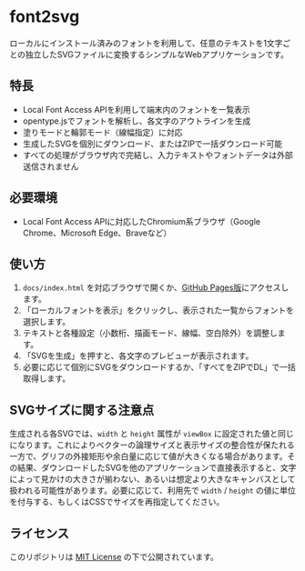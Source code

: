 # font2svg

ローカルにインストール済みのフォントを利用して、任意のテキストを1文字ごとの独立したSVGファイルに変換するシンプルなWebアプリケーションです。

## 特長
- Local Font Access APIを利用して端末内のフォントを一覧表示
- opentype.jsでフォントを解析し、各文字のアウトラインを生成
- 塗りモードと輪郭モード（線幅指定）に対応
- 生成したSVGを個別にダウンロード、またはZIPで一括ダウンロード可能
- すべての処理がブラウザ内で完結し、入力テキストやフォントデータは外部送信されません

## 必要環境
- Local Font Access APIに対応したChromium系ブラウザ（Google Chrome、Microsoft Edge、Braveなど）

## 使い方
1. `docs/index.html` を対応ブラウザで開くか、[GitHub Pages版](https://mug-lab-3.github.io/font2svg/)にアクセスします。
2. 「ローカルフォントを表示」をクリックし、表示された一覧からフォントを選択します。
3. テキストと各種設定（小数桁、描画モード、線幅、空白除外）を調整します。
4. 「SVGを生成」を押すと、各文字のプレビューが表示されます。
5. 必要に応じて個別にSVGをダウンロードするか、「すべてをZIPでDL」で一括取得します。

## SVGサイズに関する注意点
生成される各SVGでは、`width` と `height` 属性が `viewBox` に設定された値と同じになります。これによりベクターの論理サイズと表示サイズの整合性が保たれる一方で、グリフの外接矩形や余白量に応じて値が大きくなる場合があります。その結果、ダウンロードしたSVGを他のアプリケーションで直接表示すると、文字によって見かけの大きさが揃わない、あるいは想定より大きなキャンバスとして扱われる可能性があります。必要に応じて、利用先で `width` / `height` の値に単位を付与する、もしくはCSSでサイズを再指定してください。

## ライセンス
このリポジトリは [MIT License](LICENSE) の下で公開されています。

